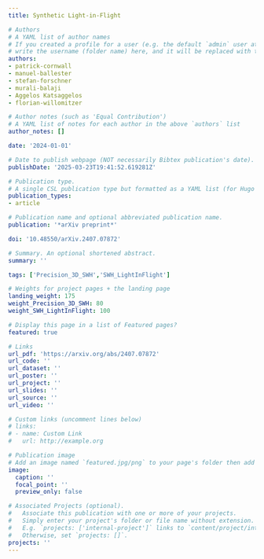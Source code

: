```yaml
---
title: Synthetic Light-in-Flight

# Authors
# A YAML list of author names
# If you created a profile for a user (e.g. the default `admin` user at `content/authors/admin/`), 
# write the username (folder name) here, and it will be replaced with their full name and linked to their profile.
authors:
- patrick-cornwall
- manuel-ballester
- stefan-forschner
- murali-balaji
- Aggelos Katsaggelos
- florian-willomitzer

# Author notes (such as 'Equal Contribution')
# A YAML list of notes for each author in the above `authors` list
author_notes: []

date: '2024-01-01'

# Date to publish webpage (NOT necessarily Bibtex publication's date).
publishDate: '2025-03-23T19:41:52.619281Z'

# Publication type.
# A single CSL publication type but formatted as a YAML list (for Hugo requirements).
publication_types:
- article

# Publication name and optional abbreviated publication name.
publication: '*arXiv preprint*'

doi: '10.48550/arXiv.2407.07872'

# Summary. An optional shortened abstract.
summary: ''

tags: ['Precision_3D_SWH','SWH_LightInFlight']

# Weights for project pages + the landing page
landing_weight: 175
weight_Precision_3D_SWH: 80
weight_SWH_LightInFlight: 100

# Display this page in a list of Featured pages?
featured: true

# Links
url_pdf: 'https://arxiv.org/abs/2407.07872'
url_code: ''
url_dataset: ''
url_poster: ''
url_project: ''
url_slides: ''
url_source: ''
url_video: ''

# Custom links (uncomment lines below)
# links:
# - name: Custom Link
#   url: http://example.org

# Publication image
# Add an image named `featured.jpg/png` to your page's folder then add a caption below.
image:
  caption: ''
  focal_point: ''
  preview_only: false

# Associated Projects (optional).
#   Associate this publication with one or more of your projects.
#   Simply enter your project's folder or file name without extension.
#   E.g. `projects: ['internal-project']` links to `content/project/internal-project/index.md`.
#   Otherwise, set `projects: []`.
projects: ''
---
```

